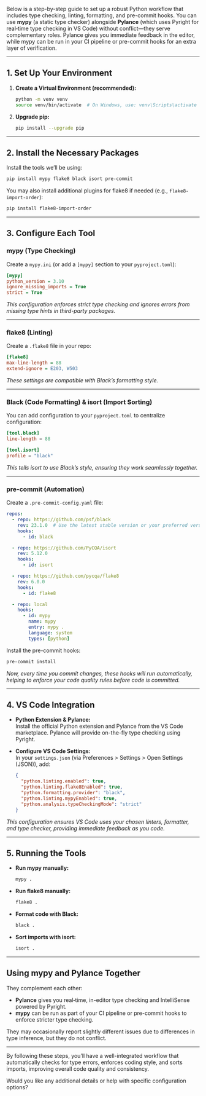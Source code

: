 Below is a step-by-step guide to set up a robust Python workflow that includes type checking, linting, formatting, and pre-commit hooks. You can use **mypy** (a static type checker) alongside **Pylance** (which uses Pyright for real‑time type checking in VS Code) without conflict—they serve complementary roles. Pylance gives you immediate feedback in the editor, while mypy can be run in your CI pipeline or pre-commit hooks for an extra layer of verification.

---

## 1. Set Up Your Environment

1. **Create a Virtual Environment (recommended):**

   ```bash
   python -m venv venv
   source venv/bin/activate  # On Windows, use: venv\Scripts\activate
   ```

2. **Upgrade pip:**

   ```bash
   pip install --upgrade pip
   ```

---

## 2. Install the Necessary Packages

Install the tools we’ll be using:

```bash
pip install mypy flake8 black isort pre-commit
```

You may also install additional plugins for flake8 if needed (e.g., `flake8-import-order`):

```bash
pip install flake8-import-order
```

---

## 3. Configure Each Tool

### **mypy (Type Checking)**
Create a `mypy.ini` (or add a `[mypy]` section to your `pyproject.toml`):

```ini
[mypy]
python_version = 3.10
ignore_missing_imports = True
strict = True
```

*This configuration enforces strict type checking and ignores errors from missing type hints in third-party packages.*

---

### **flake8 (Linting)**
Create a `.flake8` file in your repo:

```ini
[flake8]
max-line-length = 88
extend-ignore = E203, W503
```

*These settings are compatible with Black’s formatting style.*

---

### **Black (Code Formatting) & isort (Import Sorting)**
You can add configuration to your `pyproject.toml` to centralize configuration:

```toml
[tool.black]
line-length = 88

[tool.isort]
profile = "black"
```

*This tells isort to use Black’s style, ensuring they work seamlessly together.*

---

### **pre-commit (Automation)**
Create a `.pre-commit-config.yaml` file:

```yaml
repos:
  - repo: https://github.com/psf/black
    rev: 23.1.0  # Use the latest stable version or your preferred version
    hooks:
      - id: black

  - repo: https://github.com/PyCQA/isort
    rev: 5.12.0
    hooks:
      - id: isort

  - repo: https://github.com/pycqa/flake8
    rev: 6.0.0
    hooks:
      - id: flake8

  - repo: local
    hooks:
      - id: mypy
        name: mypy
        entry: mypy .
        language: system
        types: [python]
```

Install the pre-commit hooks:

```bash
pre-commit install
```

*Now, every time you commit changes, these hooks will run automatically, helping to enforce your code quality rules before code is committed.*

---

## 4. VS Code Integration

- **Python Extension & Pylance:**  
  Install the official Python extension and Pylance from the VS Code marketplace. Pylance will provide on-the-fly type checking using Pyright.

- **Configure VS Code Settings:**  
  In your `settings.json` (via Preferences > Settings > Open Settings (JSON)), add:

  ```json
  {
    "python.linting.enabled": true,
    "python.linting.flake8Enabled": true,
    "python.formatting.provider": "black",
    "python.linting.mypyEnabled": true,
    "python.analysis.typeCheckingMode": "strict"
  }
  ```

*This configuration ensures VS Code uses your chosen linters, formatter, and type checker, providing immediate feedback as you code.*

---

## 5. Running the Tools

- **Run mypy manually:**  
  ```bash
  mypy .
  ```
- **Run flake8 manually:**  
  ```bash
  flake8 .
  ```
- **Format code with Black:**  
  ```bash
  black .
  ```
- **Sort imports with isort:**  
  ```bash
  isort .
  ```

---

## Using mypy and Pylance Together

They complement each other:
- **Pylance** gives you real‑time, in-editor type checking and IntelliSense powered by Pyright.
- **mypy** can be run as part of your CI pipeline or pre-commit hooks to enforce stricter type checking.
  
They may occasionally report slightly different issues due to differences in type inference, but they do not conflict.

---

By following these steps, you’ll have a well-integrated workflow that automatically checks for type errors, enforces coding style, and sorts imports, improving overall code quality and consistency.

Would you like any additional details or help with specific configuration options?